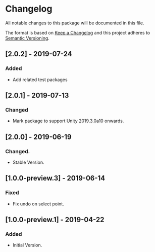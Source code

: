 # Changelog
All notable changes to this package will be documented in this file.

The format is based on [Keep a Changelog](http://keepachangelog.com/en/1.0.0/)
and this project adheres to [Semantic Versioning](http://semver.org/spec/v2.0.0.html).

## [2.0.2] - 2019-07-24
### Added
- Add related test packages

## [2.0.1] - 2019-07-13
### Changed
- Mark package to support Unity 2019.3.0a10 onwards.

## [2.0.0] - 2019-06-19
### Changed.
- Stable Version.

## [1.0.0-preview.3] - 2019-06-14
### Fixed
- Fix undo on select point.

## [1.0.0-preview.1] - 2019-04-22
### Added
- Initial Version.